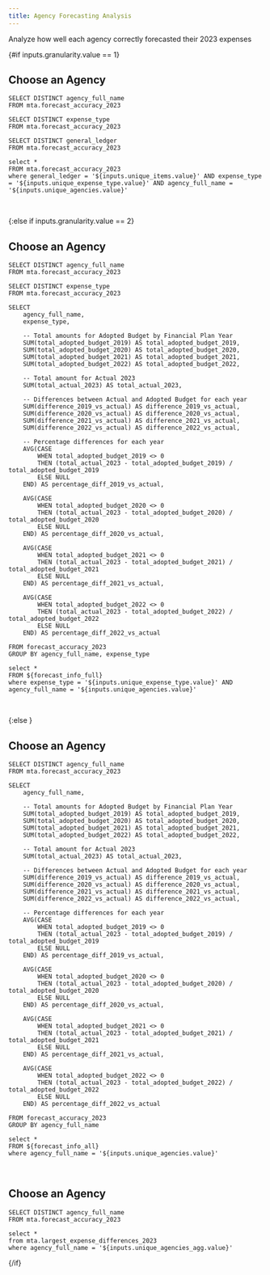 ```yaml
---
title: Agency Forecasting Analysis
---
```


Analyze how well each agency correctly forecasted their 2023 expenses

<Dropdown name=granularity>
    <DropdownOption valueLabel="Agency" value="1" />
    <DropdownOption valueLabel="Expense Type" value="2" />
    <DropdownOption valueLabel="General Ledger" value="3" />
</Dropdown>

{#if inputs.granularity.value == 1}

## Choose an Agency

```unique_agencies
SELECT DISTINCT agency_full_name
FROM mta.forecast_accuracy_2023
```
<Dropdown
    name=unique_agencies
    data={unique_agencies}
    value=agency_full_name
    title="Select an Agency" 
    defaultValue="Long Island Rail Road"
/>

```unique_expense_type
SELECT DISTINCT expense_type
FROM mta.forecast_accuracy_2023
```

<Dropdown
    name=unique_expense_type
    data={unique_expense_type}
    value=expense_type
    title="Select an Expense Type" 
    defaultValue="NREIMB"
/>

```unique_items
SELECT DISTINCT general_ledger
FROM mta.forecast_accuracy_2023
```

<Dropdown
    name=unique_items
    data={unique_items}
    value=general_ledger
    title="Select an Agency" 
    defaultValue="Materials and Supplies"
/>

```forecast_info
select * 
FROM mta.forecast_accuracy_2023
where general_ledger = '${inputs.unique_items.value}' AND expense_type = '${inputs.unique_expense_type.value}' AND agency_full_name = '${inputs.unique_agencies.value}' 
```


<DataTable data={forecast_info} />

<BigValue 
  data={forecast_info} 
  value=total_actual_2023
  fmt=num0
  title='Total 2023 Actual'
/><br/>


<BigValue 
  data={forecast_info} 
  value=total_adopted_budget_2019
  fmt=usd0
  title='2019 Forecasted' 
/>

<BigValue 
  data={forecast_info} 
  value=total_adopted_budget_2020
  fmt=usd0
  title='2020 Forecasted' 
/>

<BigValue 
  data={forecast_info} 
  value=total_adopted_budget_2021
  fmt=usd0
  title='2021 Forecasted' 
/>

<BigValue 
  data={forecast_info} 
  value=total_adopted_budget_2022
  fmt=usd0
  title='2022 Forecasted' 
/>

<BigValue 
  data={forecast_info} 
  value=difference_2019_vs_actual
  fmt=usd0
  title='2019 Difference' 
/>

<BigValue 
  data={forecast_info} 
  value=difference_2020_vs_actual
  fmt=usd0
  title='2020 Difference' 
/>

<BigValue 
  data={forecast_info} 
  value=difference_2021_vs_actual
  fmt=usd0
  title='2021 Difference' 
/>

<BigValue 
  data={forecast_info} 
  value=difference_2022_vs_actual
  fmt=usd0
  title='2022 Difference' 
/>

<BigValue 
  data={forecast_info} 
  value=percentage_diff_2019_vs_actual
  fmt=pct0
  title='2019 % Difference' 
/>

<BigValue 
  data={forecast_info} 
  value=percentage_diff_2020_vs_actual
  fmt=pct0
  title='2020 % Difference' 
/>

<BigValue 
  data={forecast_info} 
  value=percentage_diff_2021_vs_actual
  fmt=pct0
  title='2021 % Difference' 
/>

<BigValue 
  data={forecast_info} 
  value=percentage_diff_2022_vs_actual
  fmt=pct0
  title='2022 % Difference' 
/>

{:else if inputs.granularity.value == 2}

## Choose an Agency

```unique_agencies
SELECT DISTINCT agency_full_name
FROM mta.forecast_accuracy_2023
```
<Dropdown
    name=unique_agencies
    data={unique_agencies}
    value=agency_full_name
    title="Select an Agency" 
    defaultValue="Long Island Rail Road"
/>

```unique_expense_type
SELECT DISTINCT expense_type
FROM mta.forecast_accuracy_2023
```

<Dropdown
    name=unique_expense_type
    data={unique_expense_type}
    value=expense_type
    title="Select an Expense Type" 
    defaultValue="NREIMB"
/>


```forecast_info_full
SELECT 
    agency_full_name,
    expense_type,

    -- Total amounts for Adopted Budget by Financial Plan Year
    SUM(total_adopted_budget_2019) AS total_adopted_budget_2019,
    SUM(total_adopted_budget_2020) AS total_adopted_budget_2020,
    SUM(total_adopted_budget_2021) AS total_adopted_budget_2021,
    SUM(total_adopted_budget_2022) AS total_adopted_budget_2022,

    -- Total amount for Actual 2023
    SUM(total_actual_2023) AS total_actual_2023,

    -- Differences between Actual and Adopted Budget for each year
    SUM(difference_2019_vs_actual) AS difference_2019_vs_actual,
    SUM(difference_2020_vs_actual) AS difference_2020_vs_actual,
    SUM(difference_2021_vs_actual) AS difference_2021_vs_actual,
    SUM(difference_2022_vs_actual) AS difference_2022_vs_actual,

    -- Percentage differences for each year
    AVG(CASE 
        WHEN total_adopted_budget_2019 <> 0 
        THEN (total_actual_2023 - total_adopted_budget_2019) / total_adopted_budget_2019
        ELSE NULL 
    END) AS percentage_diff_2019_vs_actual,

    AVG(CASE 
        WHEN total_adopted_budget_2020 <> 0 
        THEN (total_actual_2023 - total_adopted_budget_2020) / total_adopted_budget_2020
        ELSE NULL 
    END) AS percentage_diff_2020_vs_actual,

    AVG(CASE 
        WHEN total_adopted_budget_2021 <> 0 
        THEN (total_actual_2023 - total_adopted_budget_2021) / total_adopted_budget_2021
        ELSE NULL 
    END) AS percentage_diff_2021_vs_actual,

    AVG(CASE 
        WHEN total_adopted_budget_2022 <> 0 
        THEN (total_actual_2023 - total_adopted_budget_2022) / total_adopted_budget_2022
        ELSE NULL 
    END) AS percentage_diff_2022_vs_actual

FROM forecast_accuracy_2023
GROUP BY agency_full_name, expense_type

```

```forecast_info_expense
select * 
FROM ${forecast_info_full}
where expense_type = '${inputs.unique_expense_type.value}' AND agency_full_name = '${inputs.unique_agencies.value}' 
```

<DataTable data={forecast_info_expense} />

<BigValue 
  data={forecast_info_expense} 
  value=total_actual_2023
  fmt=num0
  title='Total 2023 Actual'
/><br/>


<BigValue 
  data={forecast_info_expense} 
  value=total_adopted_budget_2019
  fmt=usd0
  title='2019 Forecasted' 
/>

<BigValue 
  data={forecast_info_expense} 
  value=total_adopted_budget_2020
  fmt=usd0
  title='2020 Forecasted' 
/>

<BigValue 
  data={forecast_info_expense} 
  value=total_adopted_budget_2021
  fmt=usd0
  title='2021 Forecasted' 
/>

<BigValue 
  data={forecast_info_expense} 
  value=total_adopted_budget_2022
  fmt=usd0
  title='2022 Forecasted' 
/>

<BigValue 
  data={forecast_info_expense} 
  value=difference_2019_vs_actual
  fmt=usd0
  title='2019 Difference' 
/>

<BigValue 
  data={forecast_info_expense} 
  value=difference_2020_vs_actual
  fmt=usd0
  title='2020 Difference' 
/>

<BigValue 
  data={forecast_info_expense} 
  value=difference_2021_vs_actual
  fmt=usd0
  title='2021 Difference' 
/>

<BigValue 
  data={forecast_info_expense} 
  value=difference_2022_vs_actual
  fmt=usd0
  title='2022 Difference' 
/>

<BigValue 
  data={forecast_info_expense} 
  value=percentage_diff_2019_vs_actual
  fmt=pct0
  title='2019 % Difference' 
/>

<BigValue 
  data={forecast_info_expense} 
  value=percentage_diff_2020_vs_actual
  fmt=pct0
  title='2020 % Difference' 
/>

<BigValue 
  data={forecast_info_expense} 
  value=percentage_diff_2021_vs_actual
  fmt=pct0
  title='2021 % Difference' 
/>

<BigValue 
  data={forecast_info_expense} 
  value=percentage_diff_2022_vs_actual
  fmt=pct0
  title='2022 % Difference' 
/>

{:else }

## Choose an Agency

```unique_agencies
SELECT DISTINCT agency_full_name
FROM mta.forecast_accuracy_2023
```
<Dropdown
    name=unique_agencies
    data={unique_agencies}
    value=agency_full_name
    title="Select an Agency" 
    defaultValue="Long Island Rail Road"
/>


```forecast_info_all
SELECT 
    agency_full_name,

    -- Total amounts for Adopted Budget by Financial Plan Year
    SUM(total_adopted_budget_2019) AS total_adopted_budget_2019,
    SUM(total_adopted_budget_2020) AS total_adopted_budget_2020,
    SUM(total_adopted_budget_2021) AS total_adopted_budget_2021,
    SUM(total_adopted_budget_2022) AS total_adopted_budget_2022,

    -- Total amount for Actual 2023
    SUM(total_actual_2023) AS total_actual_2023,

    -- Differences between Actual and Adopted Budget for each year
    SUM(difference_2019_vs_actual) AS difference_2019_vs_actual,
    SUM(difference_2020_vs_actual) AS difference_2020_vs_actual,
    SUM(difference_2021_vs_actual) AS difference_2021_vs_actual,
    SUM(difference_2022_vs_actual) AS difference_2022_vs_actual,

    -- Percentage differences for each year
    AVG(CASE 
        WHEN total_adopted_budget_2019 <> 0 
        THEN (total_actual_2023 - total_adopted_budget_2019) / total_adopted_budget_2019
        ELSE NULL 
    END) AS percentage_diff_2019_vs_actual,

    AVG(CASE 
        WHEN total_adopted_budget_2020 <> 0 
        THEN (total_actual_2023 - total_adopted_budget_2020) / total_adopted_budget_2020
        ELSE NULL 
    END) AS percentage_diff_2020_vs_actual,

    AVG(CASE 
        WHEN total_adopted_budget_2021 <> 0 
        THEN (total_actual_2023 - total_adopted_budget_2021) / total_adopted_budget_2021
        ELSE NULL 
    END) AS percentage_diff_2021_vs_actual,

    AVG(CASE 
        WHEN total_adopted_budget_2022 <> 0 
        THEN (total_actual_2023 - total_adopted_budget_2022) / total_adopted_budget_2022
        ELSE NULL 
    END) AS percentage_diff_2022_vs_actual

FROM forecast_accuracy_2023
GROUP BY agency_full_name
```

```forecast_info_agency
select * 
FROM ${forecast_info_all}
where agency_full_name = '${inputs.unique_agencies.value}' 
```

<DataTable data={forecast_info_agency} />

<BigValue 
  data={forecast_info_agency} 
  value=total_actual_2023
  fmt=num0
  title='Total 2023 Actual'
/><br/>


<BigValue 
  data={forecast_info_agency} 
  value=total_adopted_budget_2019
  fmt=usd0
  title='2019 Forecasted' 
/>

<BigValue 
  data={forecast_info_agency} 
  value=total_adopted_budget_2020
  fmt=usd0
  title='2020 Forecasted' 
/>

<BigValue 
  data={forecast_info_agency} 
  value=total_adopted_budget_2021
  fmt=usd0
  title='2021 Forecasted' 
/>

<BigValue 
  data={forecast_info_agency} 
  value=total_adopted_budget_2022
  fmt=usd0
  title='2022 Forecasted' 
/>

<BigValue 
  data={forecast_info_agency} 
  value=difference_2019_vs_actual
  fmt=usd0
  title='2019 Difference' 
/>

<BigValue 
  data={forecast_info_agency} 
  value=difference_2020_vs_actual
  fmt=usd0
  title='2020 Difference' 
/>

<BigValue 
  data={forecast_info_agency} 
  value=difference_2021_vs_actual
  fmt=usd0
  title='2021 Difference' 
/>

<BigValue 
  data={forecast_info_agency} 
  value=difference_2022_vs_actual
  fmt=usd0
  title='2022 Difference' 
/>

<BigValue 
  data={forecast_info_agency} 
  value=percentage_diff_2019_vs_actual
  fmt=pct0
  title='2019 % Difference' 
/>

<BigValue 
  data={forecast_info_agency} 
  value=percentage_diff_2020_vs_actual
  fmt=pct0
  title='2020 % Difference' 
/>

<BigValue 
  data={forecast_info_agency} 
  value=percentage_diff_2021_vs_actual
  fmt=pct0
  title='2021 % Difference' 
/>

<BigValue 
  data={forecast_info} 
  value=percentage_diff_2022_vs_actual
  fmt=pct0
  title='2022 % Difference' 
/>


## Choose an Agency

```unique_agencies_agg
SELECT DISTINCT agency_full_name
FROM mta.forecast_accuracy_2023
```
<Dropdown
    name=unique_agencies_agg
    data={unique_agencies_agg}
    value=agency_full_name
    title="Select an Agency" 
    defaultValue="Long Island Rail Road"
/>



```agency_expenses
select * 
from mta.largest_expense_differences_2023
where agency_full_name = '${inputs.unique_agencies_agg.value}' 
```

<BarChart 
    data={agency_expenses}
    x=general_ledger
    y=difference
    yFmt=usd
    chartAreaHeight=400
    showAllAxisLabels=true
    labels=true
/>


{/if}